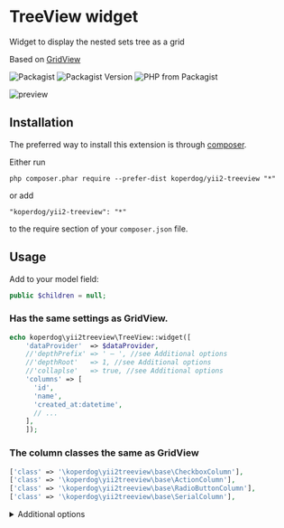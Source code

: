 # TreeView widget
Widget to display the nested sets tree as a grid

Based on [GridView](https://www.yiiframework.com/doc/api/2.0/yii-grid-gridview)

![Packagist](https://img.shields.io/packagist/dt/koperdog/yii2-treeview) ![Packagist Version](https://img.shields.io/packagist/v/koperdog/yii2-treeview) ![PHP from Packagist](https://img.shields.io/packagist/php-v/koperdog/yii2-treeview)

![preview](https://user-images.githubusercontent.com/15054192/70629631-1d20c300-1c4c-11ea-854b-19aaa64137fb.png)

## Installation

The preferred way to install this extension is through [composer](http://getcomposer.org/download/).

Either run

```
php composer.phar require --prefer-dist koperdog/yii2-treeview "*"
```

or add

```
"koperdog/yii2-treeview": "*"
```

to the require section of your `composer.json` file.

## Usage

Add to your model field:
```php
public $children = null;
```
### Has the same settings as GridView.
```php
echo koperdog\yii2treeview\TreeView::widget([
	'dataProvider'  => $dataProvider,
	//'depthPrefix' => ' — ', //see Additional options
	//'depthRoot'   => 1, //see Additional options
	//'collaplse'   => true, //see Additional options
	'columns' => [
	  'id',
	  'name',
	  'created_at:datetime',
	  // ...
	],
    ]);
```
### The column classes the same as GridView
```php
['class' => '\koperdog\yii2treeview\base\CheckboxColumn'],
['class' => '\koperdog\yii2treeview\base\ActionColumn'],
['class' => '\koperdog\yii2treeview\base\RadioButtonColumn'],
['class' => '\koperdog\yii2treeview\base\SerialColumn'],
```

<details>
  <summary>Additional options</summary>
	
##### depthPrefix - Prefix that displays depth (default " — ")
##### depthRoot - Offset from the root (default 0)
##### collaplse - if true, it will add the class "closed" to the node elements, and "tree-collapse" to the root of the tree (default false)

</details>
